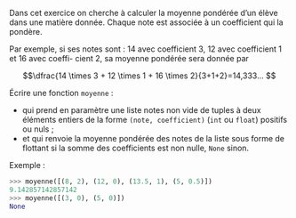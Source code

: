 Dans cet exercice on cherche à calculer la moyenne pondérée d’un élève dans une matière
donnée. Chaque note est associée à un coefficient qui la pondère.


Par exemple, si ses notes sont : 14 avec coefficient 3, 12 avec coefficient 1 et 16 avec coeffi-
cient 2, sa moyenne pondérée sera donnée par

$$\dfrac{14 \times 3 + 12 \times 1 + 16 \times 2}{3+1+2}=14,333... $$


Écrire une fonction `moyenne` :
- qui prend en paramètre une liste notes non vide de tuples à deux éléments entiers
de la forme `(note, coefficient)` (`int` ou `float`) positifs ou nuls ;
- et qui renvoie la moyenne pondérée des notes de la liste sous forme de flottant si la
somme des coefficients est non nulle, `None` sinon.


Exemple :

```python
>>> moyenne([(8, 2), (12, 0), (13.5, 1), (5, 0.5)])
9.142857142857142
>>> moyenne([(3, 0), (5, 0)])
None
```

